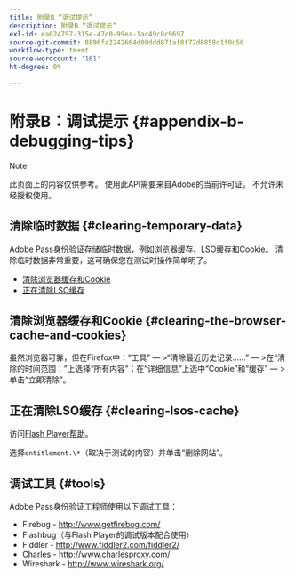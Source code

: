 ```yaml
---
title: 附录B “调试提示”
description: 附录B “调试提示”
exl-id: ea024797-315e-47c0-99ea-1ac49c8c9697
source-git-commit: 8896fa2242664d09ddd871af8f72d8858d1f0d50
workflow-type: tm+mt
source-wordcount: '161'
ht-degree: 0%

---
```


# 附录B：调试提示 {#appendix-b-debugging-tips}

>[!NOTE]
>
>此页面上的内容仅供参考。 使用此API需要来自Adobe的当前许可证。 不允许未经授权使用。


## 清除临时数据 {#clearing-temporary-data}

Adobe Pass身份验证存储临时数据，例如浏览器缓存、LSO缓存和Cookie。 清除临时数据非常重要，这可确保您在测试时操作简单明了。

- [清除浏览器缓存和Cookie](#clearing-the-browser-cache-and-cookies)
- [正在清除LSO缓存](#clearing-lsos-cache)


## 清除浏览器缓存和Cookie {#clearing-the-browser-cache-and-cookies}

虽然浏览器可靠，但在Firefox中：“工具” — \>“清除最近历史记录……” — \>在“清除的时间范围：”上选择“所有内容”；在“详细信息”上选中“Cookie”和“缓存” — \>单击“立即清除”。


## 正在清除LSO缓存 {#clearing-lsos-cache}

访问[Flash Player帮助](http://www.macromedia.com/support/documentation/en/flashplayer/help/settings_manager07.html)。

选择```entitlement.\*```（取决于测试的内容）并单击“删除网站”。


## 调试工具 {#tools}

Adobe Pass身份验证工程师使用以下调试工具：

- Firebug - <http://www.getfirebug.com/>
- Flashbug（与Flash Player的调试版本配合使用）
- Fiddler - <http://www.fiddler2.com/fiddler2/>
- Charles - <http://www.charlesproxy.com/>
- Wireshark - <http://www.wireshark.org/>


<!--
## Related Information

- [Programmer Integration Guide](/help/authentication/programmer-integration-guide-overview.md)

- [Using Charles Proxy (Tech Note)](https://tve.zendesk.com/hc/en-us/articles/204962849-Using-Charles-Proxy)
-->
